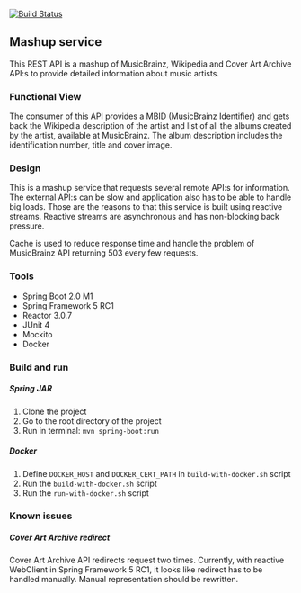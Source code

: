 [![Build Status](https://travis-ci.org/WolfAlexander/SpringReactiveMashup.svg?branch=master)](https://travis-ci.org/WolfAlexander/SpringReactiveMashup)

## Mashup service
This REST API is a mashup of MusicBrainz, Wikipedia and Cover Art Archive API:s to provide detailed
information about music artists.

### Functional View
 The consumer of this API provides a MBID (MusicBrainz Identifier) and gets back 
 the Wikipedia description of the artist and list of all the albums created by the 
 artist, available at MusicBrainz. The album description includes the identification
 number, title and cover image.
 
### Design
This is a mashup service that requests several remote API:s for information. The external API:s 
can be slow and application also has to be able to handle big loads. Those are the reasons to that
this service is built using reactive streams. Reactive streams are asynchronous and has non-blocking back pressure.

Cache is used to reduce response time and handle the problem of MusicBrainz API returning 503 every few requests.
 
 ### Tools
 * Spring Boot 2.0 M1
 * Spring Framework 5 RC1
 * Reactor 3.0.7
 * JUnit 4
 * Mockito
 * Docker
 
 ### Build and run
 ##### Spring JAR
 1. Clone the project
 2. Go to the root directory of the project
 3. Run in terminal: <code>mvn spring-boot:run</code>
 
 ##### Docker
 1. Define <code>DOCKER_HOST</code> and <code>DOCKER_CERT_PATH</code> in <code>build-with-docker.sh</code> script
 2. Run the <code>build-with-docker.sh</code> script
 3. Run the <code>run-with-docker.sh</code> script
 
 ### Known issues
 ##### Cover Art Archive redirect
 Cover Art Archive API redirects request two times. Currently, with reactive WebClient in Spring Framework 5 RC1, it
 looks like redirect has to be handled manually. Manual representation should be rewritten.